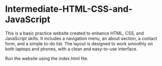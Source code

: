 # Intermediate-HTML-CSS-and-JavaScript
This is a basic practice website created to enhance HTML, CSS, and JavaScript skills. It includes a navigation menu, an about section, a contact form, and a simple to-do list. The layout is designed to work smoothly on both laptops and phones, with a clean and easy-to-use interface.

Run the website using the index.html file.
